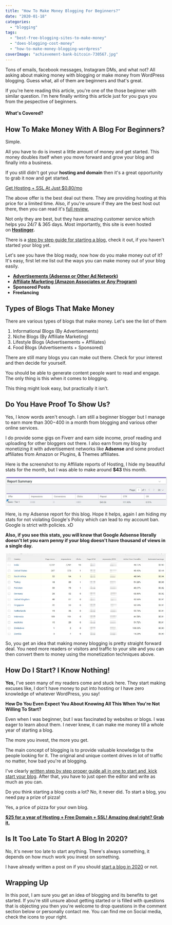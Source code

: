 ```yaml
---
title: "How To Make Money Blogging For Beginners?"
date: "2020-01-18"
categories: 
  - "blogging"
tags: 
  - "best-free-blogging-sites-to-make-money"
  - "does-blogging-cost-money"
  - "how-to-make-money-blogging-wordpress"
coverImage: "achievement-bank-bitcoin-730567.jpg"
---
```


Tons of emails, facebook messages, Instagram DMs, and what not? All asking about making money with blogging or make money from WordPress blogging. Guess what, all of them are beginners and that's great.

If you're here reading this article, you're one of the those beginner with similar question. I'm here finally writing this article just for you guys you from the pespective of beginners.

#### What's Covered?

## How To Make Money With A Blog For Beginners?

Simple.

All you have to do is invest a little amount of money and get started. This money doubles itself when you move forward and grow your blog and finally into a business.

If you still didn't got your **hosting and domain** then it's a great opportunity to grab it now and get started.

[Get Hosting + SSL At Just $0.80/mo](https://sastaeinstein.com/go/hostinger)

The above offer is the best deal out there. They are providing hosting at this price for a limited time. Also, if you're unsure if they are the best host out there, then you can read it's [full review.](https://sastaeinstein.com/hostinger-hosting-review/)

Not only they are best, but they have amazing customer service which helps you 24/7 & 365 days. Most importantly, this site is even hosted on **[Hostinger](https://sastaeinstein.com/go/hostinger).**

There is a [step by step guide for starting a blog](https://sastaeinstein.com/how-to-start-blog-in-india/), check it out, if you haven't started your blog yet.

Let's see you have the blog ready, now how do you make money out of it? It's easy, first let me list out the ways you can make money out of your blog easily.

- [**Advertisements (Adsense or Other Ad Network)**](https://sastaeinstein.com/top-10-highest-paying-cpm-ad-networks-you-can-use-on-your-blog/)
- [**Affiliate Marketing (Amazon Associates or Any Program)**](https://sastaeinstein.com/affiliate-marketing-for-beginners/)
- **Sponsored Posts**
- **Freelancing**

## Types of Blogs That Make Money

There are various types of blogs that make money. Let's see the list of them

1. Informational Blogs (By Advertisements)
2. Niche Blogs (By Affiliate Marketing)
3. Lifestyle Blogs (Advertisements + Affiliates)
4. Food Blogs (Advertisements + Sponsored)

There are still many blogs you can make out there. Check for your interest and then decide for yourself.

You should be able to generate content people want to read and engage. The only thing is this when it comes to blogging.

This thing might look easy, but practically it isn't.

## Do You Have Proof To Show Us?

Yes, I know words aren't enough. I am still a beginner blogger but I manage to earn more than $300-$400 in a month from blogging and various other online services.

I do provide some gigs on Fiverr and earn side income, proof reading and uploading for other bloggers out there. I also earn from my blog by monetizing it with advertisement networks like **Adsense** and some product affiliates from Amazon or Plugins, & Themes affiliates.

Here is the screenshot to my Affiliate reports of Hosting, I hide my beautiful stats for the month, but I was able to make around **$43** this month.

![](images/Affiliate-Report-1024x184.jpg)

Here, is my Adsense report for this blog. Hope it helps, again I am hiding my stats for not violating Google's Policy which can lead to my account ban. Google is strict with policies. xD

**Also, if you see this stats, you will know that Google Adsense literally doesn't let you earn penny if your blog doesn't have thousand of views in a single day.**

![](images/Clipboard.jpg)

So, you get an idea that making money blogging is pretty straight forward deal. You need more readers or visitors and traffic to your site and you can then convert them to money using the monetization techniques above.

## How Do I Start? I Know Nothing!

**Yes,** I've seen many of my readers come and stuck here. They start making excuses like, I don't have money to put into hosting or I have zero knowledge of whatever WordPress, you say!

**How Do You Even Expect You About Knowing All This When You're Not Willing To Start?**

Even when I was beginner, but I was fascinated by websites or blogs. I was eager to learn about them. I never knew, it can make me money till a whole year of starting a blog.

The more you invest, the more you get.

The main concept of blogging is to provide valuable knowledge to the people looking for it. The original and unique content drives in lot of traffic no matter, how bad you're at blogging.

I've clearly [written step by step proper guide all in one to start and  kick start your blog](https://sastaeinstein.com/how-to-start-blog-in-india/). After that, you have to just open the editor and write as much as you can.

Do you think starting a blog costs a lot? No, it never did. To start a blog, you need pay a prize of pizza!

Yes, a price of pizza for your own blog.

[**$25 for a year of Hosting + Free Domain + SSL! Amazing deal right? Grab it.**](https://sastaeinstein.com/go/hostinger)

## Is It Too Late To Start A Blog In 2020?

No, it's never too late to start anything. There's always something, it depends on how much work you invest on something.

I have already written a post on if you should [start a blog in 2020](https://sastaeinstein.com/start-a-blog-2020/) or not.

## Wrapping Up

In this post, I am sure you get an idea of blogging and its benefits to get started. If you're still unsure about getting started or is filled with questions that is objecting you then you're welcome to drop questions in the comment section below or personally contact me. You can find me on Social media, check the icons to your right.
